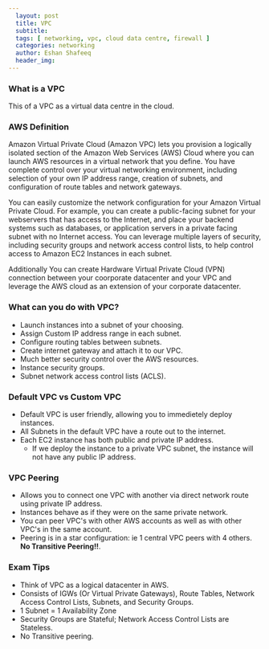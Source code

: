 ```yaml
---
  layout: post
  title: VPC
  subtitle: 
  tags: [ networking, vpc, cloud data centre, firewall ]
  categories: networking
  author: Eshan Shafeeq
  header_img: 
---
```


### What is a VPC
This of a VPC as a virtual data centre in the cloud.

### AWS Definition
Amazon Virtual Private Cloud (Amazon VPC) lets you provision a logically isolated section of the Amazon Web Services (AWS) Cloud where you can launch AWS resources in a virtual network that you define. You have complete control over your virtual networking environment, including selection of your own IP address range, creation of subnets, and configuration of route tables and network gateways.

You can easily customize the network configuration for your Amazon Virtual Private Cloud. For example, you can create a public-facing subnet  for your webservers that has access to the Internet, and place your backend systems such as databases, or application servers in a private facing subnet with no Internet access. You can leverage multiple layers of security, including security groups and network access control lists, to help control access to Amazon EC2 Instances in each subnet.

Additionally You can create Hardware Virtual Private Cloud (VPN) connection between your coorporate datacenter and your VPC and leverage the AWS cloud as an extension of your corporate datacenter.

### What can you do with VPC?
* Launch instances into a subnet of your choosing.
* Assign Custom IP address range in each subnet.
* Configure routing tables between subnets.
* Create internet gateway and attach it to our VPC.
* Much better security control over the AWS resources.
* Instance security groups.
* Subnet network access control lists (ACLS).

### Default VPC vs Custom VPC
* Default VPC is user friendly, allowing you to immedietely deploy instances.
* All Subnets in the default VPC have a route out to the internet.
* Each EC2 instance has both public and private IP address.
    * If we deploy the instance to a private VPC subnet, the instance will not have any public IP address.

### VPC Peering
* Allows you to connect one VPC with another via direct network route using private IP address.
* Instances behave as if they were on the same private network.
* You can peer VPC's with other AWS accounts as well as with other VPC's in the same account.
* Peering is in a star configuration: ie 1 central VPC peers with 4 others. **No Transitive Peering!!**.

### Exam Tips
* Think of VPC as a logical datacenter in AWS.
* Consists of IGWs (Or Virtual Private Gateways), Route Tables, Network Access Control Lists, Subnets, and Security Groups.
* 1 Subnet = 1 Availability Zone
* Security Groups are Stateful; Network Access Control Lists are Stateless.
* No Transitive peering.


